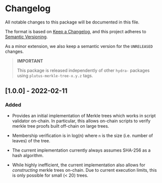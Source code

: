# Changelog

All notable changes to this package will be documented in this file.

The format is based on [Keep a Changelog](https://keepachangelog.com/en/1.0.0/),
and this project adheres to [Semantic Versioning](https://semver.org/spec/v2.0.0.html).

As a minor extension, we also keep a semantic version for the `UNRELEASED`
changes.

> **IMPORTANT**
>
> This package is released independently of other `hydra-` packages using `plutus-merkle-tree-x.y.z` tags.

## [1.0.0] - 2022-02-11

### Added

- Provides an initial implementation of Merkle trees which works in script validator on-chain. In particular, this allows on-chain scripts to verify merkle tree proofs built off-chain on large trees. 

- Membership verification is in log(n) where `n` is the size (i.e. number of leaves) of the tree.

- The current implementation currently always assumes SHA-256 as a hash algorithm.

- While highly inefficient, the current implementation also allows for _constructing_ merkle trees on-chain. Due to current execution limits, this is only possible for small (< 20) trees.
